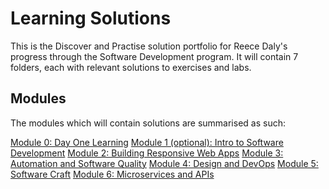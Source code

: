 # Learning Solutions
This is the Discover and Practise solution portfolio for Reece Daly's progress through the Software Development program. It will contain 7 folders, each with relevant solutions to exercises and labs.

## Modules

The modules which will contain solutions are summarised as such:

[Module 0: Day One Learning](./DayOneLearning)
[Module 1 (optional): Intro to Software Development](./Module1)
[Module 2: Building Responsive Web Apps](./Module2)
[Module 3: Automation and Software Quality](./Module3)
[Module 4: Design and DevOps](./Module4)
[Module 5: Software Craft](./Module5)
[Module 6: Microservices and APIs](./Module6)
